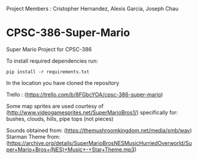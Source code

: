 Project Members : Cristopher Hernandez, Alexis Garcia, Joseph Chau

# CPSC-386-Super-Mario
Super Mario Project for CPSC-386

To install required dependencies run: 
```
pip install -r requirements.txt
```
In the location you have cloned the repository

Trello : (https://trello.com/b/8FGbcYOA/cpsc-386-super-mario)

Some map sprites are used courtesy of (http://www.videogamesprites.net/SuperMarioBros1/)
    specifically for:
        bushes, clouds, hills, pipe tops (not pieces)

Sounds obtained from: (https://themushroomkingdom.net/media/smb/wav)
Starman Theme from: 
    (https://archive.org/details/SuperMarioBrosNESMusicHurriedOverworld/Super+Mario+Bros+(NES)+Music+-+Star+Theme.mp3)

